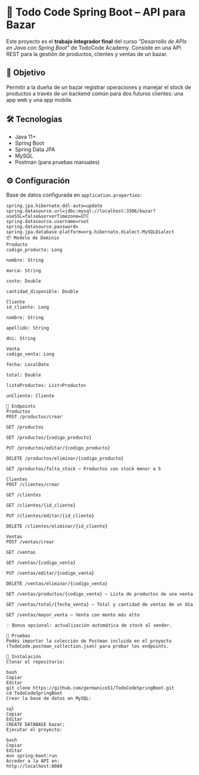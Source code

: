 # 🧾 Todo Code Spring Boot – API para Bazar

Este proyecto es el **trabajo integrador final** del curso _"Desarrollo de APIs en Java con Spring Boot"_ de TodoCode Academy. Consiste en una API REST para la gestión de productos, clientes y ventas de un bazar.

## 🎯 Objetivo

Permitir a la dueña de un bazar registrar operaciones y manejar el stock de productos a través de un backend común para dos futuros clientes: una app web y una app mobile.

## 🛠️ Tecnologías

- Java 11+  
- Spring Boot  
- Spring Data JPA  
- MySQL  
- Postman (para pruebas manuales)

## ⚙️ Configuración

Base de datos configurada en `application.properties`:

```properties
spring.jpa.hibernate.ddl-auto=update
spring.datasource.url=jdbc:mysql://localhost:3306/bazar?useSSL=false&serverTimezone=UTC
spring.datasource.username=root
spring.datasource.password=
spring.jpa.database-platform=org.hibernate.dialect.MySQLDialect
📦 Modelo de Dominio
Producto
codigo_producto: Long

nombre: String

marca: String

costo: Double

cantidad_disponible: Double

Cliente
id_cliente: Long

nombre: String

apellido: String

dni: String

Venta
codigo_venta: Long

fecha: LocalDate

total: Double

listaProductos: List<Producto>

unCliente: Cliente

🔁 Endpoints
Productos
POST /productos/crear

GET /productos

GET /productos/{codigo_producto}

PUT /productos/editar/{codigo_producto}

DELETE /productos/eliminar/{codigo_producto}

GET /productos/falta_stock – Productos con stock menor a 5

Clientes
POST /clientes/crear

GET /clientes

GET /clientes/{id_cliente}

PUT /clientes/editar/{id_cliente}

DELETE /clientes/eliminar/{id_cliente}

Ventas
POST /ventas/crear

GET /ventas

GET /ventas/{codigo_venta}

PUT /ventas/editar/{codigo_venta}

DELETE /ventas/eliminar/{codigo_venta}

GET /ventas/productos/{codigo_venta} – Lista de productos de una venta

GET /ventas/total/{fecha_venta} – Total y cantidad de ventas de un día

GET /ventas/mayor_venta – Venta con monto más alto

💡 Bonus opcional: actualización automática de stock al vender.

🧪 Pruebas
Podés importar la colección de Postman incluida en el proyecto (TodoCode.postman_collection.json) para probar los endpoints.

📂 Instalación
Clonar el repositorio:

bash
Copiar
Editar
git clone https://github.com/germanico51/TodoCodeSpringBoot.git
cd TodoCodeSpringBoot
Crear la base de datos en MySQL:

sql
Copiar
Editar
CREATE DATABASE bazar;
Ejecutar el proyecto:

bash
Copiar
Editar
mvn spring-boot:run
Acceder a la API en:
http://localhost:8080
